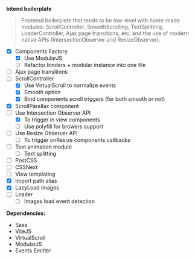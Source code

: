 **bitend boilerplate**

> Frontend boilerplate that tends to be low-level with home-made modules: ScrollController, SmoothScrolling, TextSplitting, LoaderController, Ajax page transitions, etc. and the use of modern native APIs (IntersectionObserver and ResizeObserver).

- [x] Components Factory
    - [x] Use ModularJS
    - [ ] Refactor binders + modular instance into one file
- [ ] Ajax page transitions
- [ ] ScrollController
    - [x] Use VirtualScroll to normalize events
    - [x] Smooth option
    - [x] Bind components scroll triggers (for both smooth or not)
- [x] ScrollParallax component
- [ ] Use Intersection Observer API
    - [x] To trigger in view components
    - [ ] Use polyfill for browers support
- [ ] Use Resize Observer API
    - [ ] To trigger onResize components callbacks
- [ ] Text animation module
    - [ ] Text splitting
- [ ] PostCSS
- [ ] CSSNext
- [ ] View templating
- [x] Import path alias
- [x] LazyLoad images
- [ ] Loader
    - [ ] Images load event detection
    
**Dependencies:**

- Sass
- ViteJS
- VirtualScroll
- ModularJS
- Events Emitter
